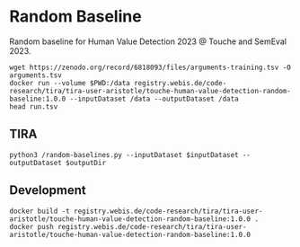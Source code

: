 Random Baseline
===============
Random baseline for Human Value Detection 2023 @ Touche and SemEval 2023.

```
wget https://zenodo.org/record/6818093/files/arguments-training.tsv -O arguments.tsv
docker run --volume $PWD:/data registry.webis.de/code-research/tira/tira-user-aristotle/touche-human-value-detection-random-baseline:1.0.0 --inputDataset /data --outputDataset /data
head run.tsv
```


TIRA
----
```
python3 /random-baselines.py --inputDataset $inputDataset --outputDataset $outputDir
```


Development
-----------
```
docker build -t registry.webis.de/code-research/tira/tira-user-aristotle/touche-human-value-detection-random-baseline:1.0.0 .
docker push registry.webis.de/code-research/tira/tira-user-aristotle/touche-human-value-detection-random-baseline:1.0.0
```

